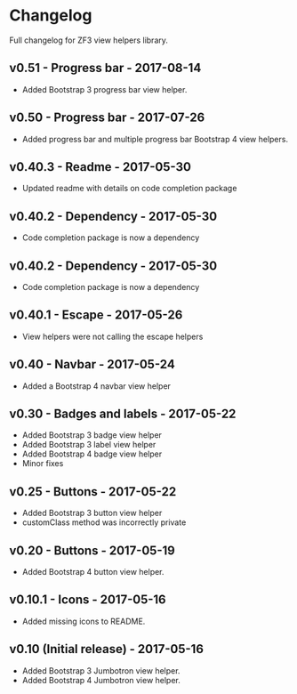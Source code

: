 # Changelog

Full changelog for ZF3 view helpers library.

## v0.51 - Progress bar - 2017-08-14

* Added Bootstrap 3 progress bar view helper.

## v0.50 - Progress bar - 2017-07-26

* Added progress bar and multiple progress bar Bootstrap 4 view helpers.

## v0.40.3 - Readme - 2017-05-30

* Updated readme with details on code completion package

## v0.40.2 - Dependency - 2017-05-30

* Code completion package is now a dependency

## v0.40.2 - Dependency - 2017-05-30

* Code completion package is now a dependency

## v0.40.1 - Escape - 2017-05-26

* View helpers were not calling the escape helpers

## v0.40 - Navbar - 2017-05-24

* Added a Bootstrap 4 navbar view helper

## v0.30 - Badges and labels - 2017-05-22

* Added Bootstrap 3 badge view helper
* Added Bootstrap 3 label view helper
* Added Bootstrap 4 badge view helper
* Minor fixes

## v0.25 - Buttons - 2017-05-22

* Added Bootstrap 3 button view helper
* customClass method was incorrectly private

## v0.20 - Buttons - 2017-05-19

* Added Bootstrap 4 button view helper.

## v0.10.1 - Icons - 2017-05-16

* Added missing icons to README.

## v0.10 (Initial release) - 2017-05-16

* Added Bootstrap 3 Jumbotron view helper.
* Added Bootstrap 4 Jumbotron view helper.
